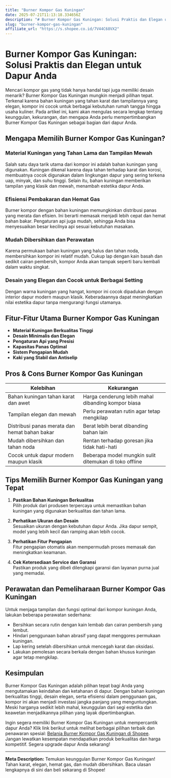 ```yaml
---
title: "Burner Kompor Gas Kuningan"
date: 2025-07-21T11:13:18.334656Z
description: "# Burner Kompor Gas Kuningan: Solusi Praktis dan Elegan untuk Dapur Anda..."
slug: "burner-kompor-gas-kuningan"
affiliate_url: "https://s.shopee.co.id/7V44C68VX2"
---
```

# Burner Kompor Gas Kuningan: Solusi Praktis dan Elegan untuk Dapur Anda

Mencari kompor gas yang tidak hanya handal tapi juga memiliki desain menarik? Burner Kompor Gas Kuningan mungkin menjadi pilihan tepat. Terkenal karena bahan kuningan yang tahan karat dan tampilannya yang elegan, kompor ini cocok untuk berbagai kebutuhan rumah tangga hingga usaha kuliner. Pada artikel ini, kami akan mengulas secara lengkap tentang keunggulan, kekurangan, dan mengapa Anda perlu mempertimbangkan Burner Kompor Gas Kuningan sebagai bagian dari dapur Anda.

## Mengapa Memilih Burner Kompor Gas Kuningan?

### Material Kuningan yang Tahan Lama dan Tampilan Mewah

Salah satu daya tarik utama dari kompor ini adalah bahan kuningan yang digunakan. Kuningan dikenal karena daya tahan terhadap karat dan korosi, membuatnya cocok digunakan dalam lingkungan dapur yang sering terkena uap, minyak, dan suhu tinggi. Selain itu, bahan kuningan memberikan tampilan yang klasik dan mewah, menambah estetika dapur Anda.

### Efisiensi Pembakaran dan Hemat Gas

Burner kompor dengan bahan kuningan memungkinkan distribusi panas yang merata dan efisien. Ini berarti memasak menjadi lebih cepat dan hemat bahan bakar. Pengaturan api juga mudah, sehingga Anda bisa menyesuaikan besar kecilnya api sesuai kebutuhan masakan.

### Mudah Dibersihkan dan Perawatan

Karena permukaan bahan kuningan yang halus dan tahan noda, membersihkan kompor ini relatif mudah. Cukup lap dengan kain basah dan sedikit cairan pembersih, kompor Anda akan tampak seperti baru kembali dalam waktu singkat.

### Desain yang Elegan dan Cocok untuk Berbagai Setting

Dengan warna kuningan yang hangat, kompor ini cocok dipadukan dengan interior dapur modern maupun klasik. Keberadaannya dapat meningkatkan nilai estetika dapur tanpa mengurangi fungsi utamanya.

## Fitur-Fitur Utama Burner Kompor Gas Kuningan

- **Material Kuningan Berkualitas Tinggi**  
- **Desain Minimalis dan Elegan**  
- **Pengaturan Api yang Presisi**  
- **Kapasitas Panas Optimal**  
- **Sistem Pengapian Mudah**  
- **Kaki yang Stabil dan Antiselip**  

## Pros & Cons Burner Kompor Gas Kuningan

| Kelebihan                                               | Kekurangan                                              |
|----------------------------------------------------------|---------------------------------------------------------|
| Bahan kuningan tahan karat dan awet                     | Harga cenderung lebih mahal dibanding kompor biasa     |
| Tampilan elegan dan mewah                                | Perlu perawatan rutin agar tetap mengkilap             |
| Distribusi panas merata dan hemat bahan bakar           | Berat lebih berat dibanding bahan lain                 |
| Mudah dibersihkan dan tahan noda                        | Rentan terhadap goresan jika tidak hati-hati           |
| Cocok untuk dapur modern maupun klasik                   | Beberapa model mungkin sulit ditemukan di toko offline |

## Tips Memilih Burner Kompor Gas Kuningan yang Tepat

1. **Pastikan Bahan Kuningan Berkualitas**  
   Pilih produk dari produsen terpercaya untuk memastikan bahan kuningan yang digunakan berkualitas dan tahan lama.

2. **Perhatikan Ukuran dan Desain**  
   Sesuaikan ukuran dengan kebutuhan dapur Anda. Jika dapur sempit, model yang lebih kecil dan ramping akan lebih cocok.

3. **Perhatikan Fitur Pengapian**  
   Fitur pengapian otomatis akan mempermudah proses memasak dan meningkatkan keamanan.

4. **Cek Ketersediaan Service dan Garansi**  
   Pastikan produk yang dibeli dilengkapi garansi dan layanan purna jual yang memadai.

## Perawatan dan Pemeliharaan Burner Kompor Gas Kuningan

Untuk menjaga tampilan dan fungsi optimal dari kompor kuningan Anda, lakukan beberapa perawatan sederhana:

- Bersihkan secara rutin dengan kain lembab dan cairan pembersih yang lembut.
- Hindari penggunaan bahan abrasif yang dapat menggores permukaan kuningan.
- Lap kering setelah dibersihkan untuk mencegah karat dan oksidasi.
- Lakukan pemolesan secara berkala dengan bahan khusus kuningan agar tetap mengkilap.

## Kesimpulan

Burner Kompor Gas Kuningan adalah pilihan tepat bagi Anda yang mengutamakan keindahan dan ketahanan di dapur. Dengan bahan kuningan berkualitas tinggi, desain elegan, serta efisiensi dalam penggunaan gas, kompor ini akan menjadi investasi jangka panjang yang menguntungkan. Meski harganya sedikit lebih mahal, keunggulan dari segi estetika dan keawetan menjadikannya pilihan yang layak dipertimbangkan.

Ingin segera memiliki Burner Kompor Gas Kuningan untuk mempercantik dapur Anda? Klik link berikut untuk melihat berbagai pilihan terbaik dan penawaran spesial: [Belanja Burner Kompor Gas Kuningan di Shopee](https://s.shopee.co.id/7V44C68VX2). Jangan lewatkan kesempatan mendapatkan produk berkualitas dan harga kompetitif. Segera upgrade dapur Anda sekarang!

---

**Meta Description:** Temukan keunggulan Burner Kompor Gas Kuningan! Tahan karat, elegan, hemat gas, dan mudah dibersihkan. Baca ulasan lengkapnya di sini dan beli sekarang di Shopee!